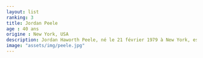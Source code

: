 ```yaml
---
layout: list
ranking: 3
title: Jordan Peele
age : 40 ans
origine : New York, USA
description: Jordan Haworth Peele, né le 21 février 1979 à New York, est un acteur, humoriste, réalisateur, scénariste et producteur américain. Il est notamment connu pour la série télévisée humoristique à sketchs Key & Peele de Comedy Central avec Keegan-Michael Key et ses cinq saisons comme membre de Mad TV (en). Il a aussi joué dans la première saison de la série télévisée Fargo de FX. Il rencontre en 2017 un succès international avec son premier film en tant que réalisateur, Get Out et reçoit même l'Oscar du meilleur scénario original. Jordan est en couple depuis mars 2013 avec l'actrice américaine Chelsea Peretti, connue pour le rôle de Gina Linetti dans Brooklyn Nine-Nine. Ils se sont fiancés en novembre 2015 et se sont mariés en secret quelques mois plus tard, comme l'a révélé Chelsea sur son compte Instagram, le 26 avril 20161. Le couple s'amuse d'ailleurs à entretenir volontairement le flou sur cette union auprès du public2. En septembre 2018, ils accueillent leur premier enfant, Beaumont Gino Peele3.
image: "assets/img/peele.jpg"
---
```


